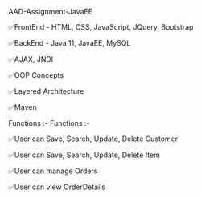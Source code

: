 AAD-Assignment-JavaEE


✅FrontEnd - HTML, CSS, JavaScript, JQuery, Bootstrap

✅BackEnd - Java 11, JavaEE, MySQL

✅AJAX, JNDI	

✅OOP Concepts	

✅Layered Architecture

✅Maven	



Functions :-	Functions :-

✅User can Save, Search, Update, Delete Customer	

✅User can Save, Search, Update, Delete Item	

✅User can manage Orders	

✅User can view OrderDetails	

